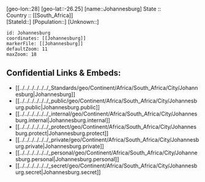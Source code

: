 ﻿---
location: [-26.25,28] 
mapzoom: [7,12] 
mapmarker: city 
type: City
tags:
- geo/City


SpocWebEntityId: 31206
isDeleted: false
confidential: public

---
[geo-lon::28] 
[geo-lat::-26.25] 
[name::Johannesburg] 
State ::  
Country :: [[South_Africa]]  
[StateId::] 
[Population::] 
[Unknown::] 


```leaflet
id: Johannesburg
coordinates: [[Johannesburg]] 
markerFile: [[Johannesburg]] 
defaultZoom: 11 
maxZoom: 18
```


## Confidential Links & Embeds: 
- [[../../../../../../_Standards/geo/Continent/Africa/South_Africa/City/Johannesburg|Johannesburg]] 
- [[../../../../../../_public/geo/Continent/Africa/South_Africa/City/Johannesburg.public|Johannesburg.public]] 
- [[../../../../../../_internal/geo/Continent/Africa/South_Africa/City/Johannesburg.internal|Johannesburg.internal]] 
- [[../../../../../../_protect/geo/Continent/Africa/South_Africa/City/Johannesburg.protect|Johannesburg.protect]] 
- [[../../../../../../_private/geo/Continent/Africa/South_Africa/City/Johannesburg.private|Johannesburg.private]] 
- [[../../../../../../_personal/geo/Continent/Africa/South_Africa/City/Johannesburg.personal|Johannesburg.personal]] 
- [[../../../../../../_secret/geo/Continent/Africa/South_Africa/City/Johannesburg.secret|Johannesburg.secret]] 
